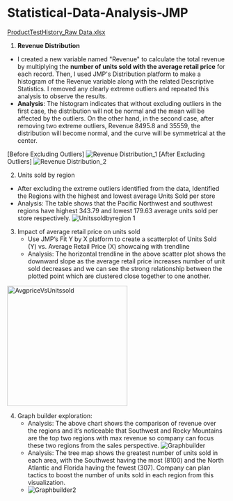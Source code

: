 # Statistical-Data-Analysis-JMP
[ProductTestHistory_Raw Data.xlsx](https://github.com/VibhaK93/Statistical-Data-Analysis-JMP/files/12786835/ProductTestHistory_Raw.Data.xlsx)

1. **Revenue Distribution**
 - I created a new variable named "Revenue" to calculate the total revenue by multiplying the **number of units sold with the average retail price** for each record. Then, I used JMP's Distribution platform to make a histogram of the Revenue variable along with the related Descriptive Statistics. I removed any clearly extreme outliers and repeated this analysis to observe the results.
 - **Analysis**: The histogram indicates that without excluding outliers in the first case, the distribution will not be normal and the mean will be affected by the outliers. On the other hand, in the second case, after removing two extreme outliers, Revenue 8495.8 and 35559, the distribution will become normal, and the curve will be symmetrical at the center.

[Before Excluding Outliers]
![Revenue Distribution_1](https://github.com/VibhaK93/Statistical-Data-Analysis-JMP/assets/146596962/ff3e7522-8e3d-4ca6-b720-9a73daeafcbf)
[After Excluding Outliers]
![Revenue Distribution_2](https://github.com/VibhaK93/Statistical-Data-Analysis-JMP/assets/146596962/b96a5740-8b32-47eb-bb05-96fa89fccb95)

2. Units sold by region 
- After excluding the extreme outliers identified from the data, Identified the Regions with the highest and lowest average Units Sold per store
- Analysis: The table shows that the Pacific Northwest and southwest regions have highest 343.79 and lowest 179.63 average units sold per store respectively. 
  ![Unitssoldbyregion 1](https://github.com/VibhaK93/Statistical-Data-Analysis-JMP/assets/146596962/a45ceeba-ee8c-49f2-a4aa-962d859b3f80)

3. Impact of average retail price on units sold
   - Use JMP’s Fit Y by X platform to create a scatterplot of Units Sold (Y) vs. Average Retail Price (X) showcaing with trendline
   - Analysis: The horizontal trendline in the above scatter plot shows the downward slope as the average retail price increases number of unit sold decreases and we can see the strong relationship between the plotted point which are clustered close together to one another.
  <img width="276" alt="AvgpriceVsUnitssold" src="https://github.com/VibhaK93/Statistical-Data-Analysis-JMP/assets/146596962/d2724ac3-6dc1-4612-9ab2-dc695a23c8e5">

4. Graph builder exploration:
   - Analysis: The above chart shows the comparison of revenue over the regions and it’s noticeable that Southwest and Rocky Mountains are the top two regions with max revenue so company can focus these two regions from the sales perspective.
 ![Graphbuilder](https://github.com/VibhaK93/Statistical-Data-Analysis-JMP/assets/146596962/5b68b1aa-e215-49ae-986a-2e91f264ea25)
   - Analysis: The tree map shows the greatest number of units sold in each area, with the Southwest having the most (8100) and the North Atlantic and Florida having the fewest (307). Company can plan tactics to boost the number of units sold in each region from this visualization.
   - ![Graphbuilder2](https://github.com/VibhaK93/Statistical-Data-Analysis-JMP/assets/146596962/30f1c455-d9d3-4b3e-8763-d3d90f4a8291)
